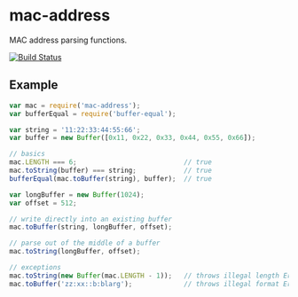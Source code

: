 # mac-address

MAC address parsing functions.

[![Build Status](https://travis-ci.org/wanderview/node-mac-address.png)](https://travis-ci.org/wanderview/node-mac-address)

## Example

```javascript
var mac = require('mac-address');
var bufferEqual = require('buffer-equal');

var string = '11:22:33:44:55:66';
var buffer = new Buffer([0x11, 0x22, 0x33, 0x44, 0x55, 0x66]);

// basics
mac.LENGTH === 6;                           // true
mac.toString(buffer) === string;            // true
bufferEqual(mac.toBuffer(string), buffer);  // true

var longBuffer = new Buffer(1024);
var offset = 512;

// write directly into an existing buffer
mac.toBuffer(string, longBuffer, offset);

// parse out of the middle of a buffer
mac.toString(longBuffer, offset);

// exceptions
mac.toString(new Buffer(mac.LENGTH - 1));   // throws illegal length Error
mac.toBuffer('zz:xx::b:blarg');             // throws illegal format Error
```
